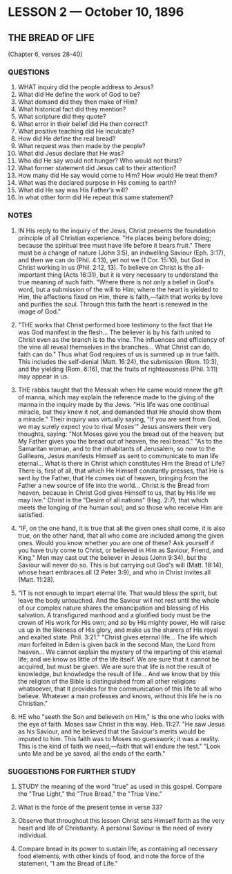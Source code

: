 # LESSON 2 — October 10, 1896

## THE BREAD OF LIFE
(Chapter 6, verses 28-40)

### QUESTIONS

1. WHAT inquiry did the people address to Jesus?
2. What did He define the work of God to be?
3. What demand did they then make of Him?
4. What historical fact did they mention?
5. What scripture did they quote?
6. What error in their belief did He then correct?
7. What positive teaching did He inculcate?
8. How did He define the real bread?
9. What request was then made by the people?
10. What did Jesus declare that He was?
11. Who did He say would not hunger? Who would not thirst?
12. What former statement did Jesus call to their attention?
13. How many did He say would come to Him? How would He treat them?
14. What was the declared purpose in His coming to earth?
15. What did He say was His Father's will?
16. In what other form did He repeat this same statement?

### NOTES

1. IN His reply to the inquiry of the Jews, Christ presents the foundation principle of all Christian experience. "He places being before doing; because the spiritual tree must have life before it bears fruit." There must be a change of nature (John 3:5), an indwelling Saviour (Eph. 3:17), and then we can do (Phil. 4:13), yet not we (1 Cor. 15:10), but God in Christ working in us (Phil. 2:12, 13). To believe on Christ is the all-important thing (Acts 16:31), but it is very necessary to understand the true meaning of such faith. "Where there is not only a belief in God's word, but a submission of the will to Him; where the heart is yielded to Him, the affections fixed on Him, there is faith,—faith that works by love and purifies the soul. Through this faith the heart is renewed in the image of God."

2. "THE works that Christ performed bore testimony to the fact that He was God manifest in the flesh... The believer is by his faith united to Christ even as the branch is to the vine. The influences and efficiency of the vine all reveal themselves in the branches... What Christ can do, faith can do." Thus what God requires of us is summed up in true faith. This includes the self-denial (Matt. 16:24), the submission (Rom. 10:3), and the yielding (Rom. 6:16), that the fruits of righteousness (Phil. 1:11) may appear in us.

3. THE rabbis taught that the Messiah when He came would renew the gift of manna, which may explain the reference made to the giving of the manna in the inquiry made by the Jews. "His life was one continual miracle, but they knew it not, and demanded that He should show them a miracle." Their inquiry was virtually saying, "If you are sent from God, we may surely expect you to rival Moses'" Jesus answers their very thoughts, saying: "Not Moses gave you the bread out of the heaven; but My Father gives you the bread out of heaven, the real bread." "As to the Samaritan woman, and to the inhabitants of Jerusalem, so now to the Galileans, Jesus manifests Himself as sent to communicate to man life eternal... What is there in Christ which constitutes Him the Bread of Life? There is, first of all, that which He Himself constantly presses, that He is sent by the Father, that He comes out of heaven, bringing from the Father a new source of life into the world... Christ is the Bread from heaven, because in Christ God gives Himself to us, that by His life we may live." Christ is the "Desire of all nations" (Hag. 2:7), that which meets the longing of the human soul; and so those who receive Him are satisfied.

4. "IF, on the one hand, it is true that all the given ones shall come, it is also true, on the other hand, that all who come are included among the given ones. Would you know whether you are one of these? Ask yourself if you have truly come to Christ, or believed in Him as Saviour, Friend, and King." Men may cast out the believer in Jesus (John 9:34), but the Saviour will never do so. This is but carrying out God's will (Matt. 18:14), whose heart embraces all (2 Peter 3:9), and who in Christ invites all (Matt. 11:28).

5. "IT is not enough to impart eternal life. That would bless the spirit, but leave the body untouched. And the Saviour will not rest until the whole of our complex nature shares the emancipation and blessing of His salvation. A transfigured manhood and a glorified body must be the crown of His work for His own; and so by His mighty power, He will raise us up in the likeness of His glory, and make us the sharers of His royal and exalted state. Phil. 3:21." "Christ gives eternal life... The life which man forfeited in Eden is given back in the second Man, the Lord from heaven... We cannot explain the mystery of the imparting of this eternal life; and we know as little of the life itself. We are sure that it cannot be acquired, but must be given. We are sure that life is not the result of knowledge, but knowledge the result of life... And we know that by this the religion of the Bible is distinguished from all other religions whatsoever, that it provides for the communication of this life to all who believe. Whatever a man professes and knows, without this life he is no Christian."

6. HE who "seeth the Son and believeth on Him," is the one who looks with the eye of faith. Moses saw Christ in this way. Heb. 11:27. "He saw Jesus as his Saviour, and he believed that the Saviour's merits would be imputed to him. This faith was to Moses no guesswork; it was a reality. This is the kind of faith we need,—faith that will endure the test." "Look unto Me and be ye saved, all the ends of the earth."

### SUGGESTIONS FOR FURTHER STUDY

1. STUDY the meaning of the word "true" as used in this gospel. Compare the "True Light," the "True Bread," the "True Vine."

2. What is the force of the present tense in verse 33?

3. Observe that throughout this lesson Christ sets Himself forth as the very heart and life of Christianity. A personal Saviour is the need of every individual.

4. Compare bread in its power to sustain life, as containing all necessary food elements, with other kinds of food, and note the force of the statement, "I am the Bread of Life."